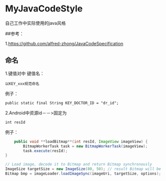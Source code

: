 # MyJavaCodeStyle
自己工作中实际使用的java风格

##参考：

1.<https://github.com/alfred-zhong/JavaCodeSpecification>
## 命名
1.键值对中 键值名：
	
	以KEY_xxx规范命名
  例子：
  
  	public static final String KEY_DOCTOR_ID = "dr_id";
  
2.Android中资源id－－>固定为 

	int resId
	
  例子：

``` java
 	public void **loadBitmap**(int resId, ImageView imageView) {
    	BitmapWorkerTask task = new BitmapWorkerTask(imageView);
    	task.execute(resId);
}
```

``` java
// Load image, decode it to Bitmap and return Bitmap synchronously
ImageSize targetSize = new ImageSize(80, 50); // result Bitmap will be fit to this size
Bitmap bmp = imageLoader.loadImageSync(imageUri, targetSize, options);
```
